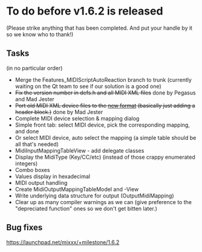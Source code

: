 # To do before v1.6.2 is released

(Please strike anything that has been completed. And put your handle by
it so we know who to thank\!)

## Tasks

(in no particular order)

  - Merge the Features\_MIDIScriptAutoReaction branch to trunk
    (currently waiting on the Qt team to see if our solution is a good
    one)
  - ~~Fix the version number in defs.h and all MIDI XML files~~ done by
    Pegasus and Mad Jester
  - ~~Port old MIDI XML device files to the [new
    format](midi_controller_mapping_file_format) (basically just adding
    a header block.)~~ done by Mad Jester
  - Complete MIDI device selection & mapping dialog
  - Simple front tab: select MIDI device, pick the corresponding
    mapping, and done
  - Or select MIDI device, auto select the mapping (a simple table
    should be all that's needed)
  - MidiInputMappingTableView - add delegate classes
  - Display the MidiType (Key/CC/etc) (instead of those crappy
    enumerated integers)
  - Combo boxes
  - Values display in hexadecimal
  - MIDI output handling
  - Create MidiOutputMappingTableModel and -View
  - Write underlying data structure for output (OutputMidiMapping)
  - Clear up as many compiler warnings as we can (give preference to the
    "depreciated function" ones so we don't get bitten later.)

## Bug fixes

<https://launchpad.net/mixxx/+milestone/1.6.2>

